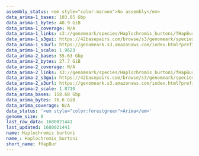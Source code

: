 ```yaml
---
assembly_status: <em style="color:maroon">No assembly</em>
data_arima-1_bases: 103.05 Gbp
data_arima-1_bytes: 48.9 GiB
data_arima-1_coverage: N/A
data_arima-1_links: s3://genomeark/species/Haplochromis_burtoni/fHapBur1/genomic_data/arima/<br>
data_arima-1_s3gui: https://42basepairs.com/browse/s3/genomeark/species/Haplochromis_burtoni/fHapBur1/genomic_data/arima/
data_arima-1_s3url: https://genomeark.s3.amazonaws.com/index.html?prefix=species/Haplochromis_burtoni/fHapBur1/genomic_data/arima/
data_arima-1_scale: 1.9623
data_arima-2_bases: 55.63 Gbp
data_arima-2_bytes: 27.7 GiB
data_arima-2_coverage: N/A
data_arima-2_links: s3://genomeark/species/Haplochromis_burtoni/fHapBur2/genomic_data/arima/<br>
data_arima-2_s3gui: https://42basepairs.com/browse/s3/genomeark/species/Haplochromis_burtoni/fHapBur2/genomic_data/arima/
data_arima-2_s3url: https://genomeark.s3.amazonaws.com/index.html?prefix=species/Haplochromis_burtoni/fHapBur2/genomic_data/arima/
data_arima-2_scale: 1.8710
data_arima_bases: 158.68 Gbp
data_arima_bytes: 76.6 GiB
data_arima_coverage: N/A
data_status: '<em style="color:forestgreen">Arima</em>'
genome_size: 0
last_raw_data: 1680021441
last_updated: 1680021441
name: Haplochromis burtoni
name_: Haplochromis_burtoni
short_name: fHapBur
---
```

